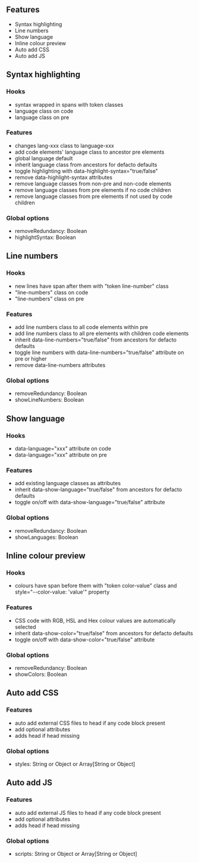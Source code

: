 ## Features
- Syntax highlighting
- Line numbers
- Show language
- Inline colour preview
- Auto add CSS
- Auto add JS


## Syntax highlighting

### Hooks
- syntax wrapped in spans with token classes
- language class on code
- language class on pre

### Features
- changes lang-xxx class to language-xxx
- add code elements' language class to ancestor pre elements
- global language default
- inherit language class from ancestors for defacto defaults
- toggle highlighting with data-highlight-syntax="true/false"
- remove data-highlight-syntax attributes
- remove language classes from non-pre and non-code elements
- remove language classes from pre elements if no code children
- remove language classes from pre elements if not used by code children

### Global options
- removeRedundancy: Boolean
- highlightSyntax: Boolean


## Line numbers

### Hooks
- new lines have span after them with "token line-number" class
- "line-numbers" class on code
- "line-numbers" class on pre

### Features
- add line numbers class to all code elements within pre
- add line numbers class to all pre elements with children code elements
- inherit data-line-numbers="true/false" from ancestors for defacto defaults
- toggle line numbers with data-line-numbers="true/false" attribute on pre or higher
- remove data-line-numbers attributes

### Global options
- removeRedundancy: Boolean
- showLineNumbers: Boolean


## Show language

### Hooks
- data-language="xxx" attribute on code
- data-language="xxx" attribute on pre

### Features
- add existing language classes as attributes
- inherit data-show-language="true/false" from ancestors for defacto defaults
- toggle on/off with data-show-language="true/false" attribute

### Global options
- removeRedundancy: Boolean
- showLanguages: Boolean


## Inline colour preview

### Hooks
- colours have span before them with "token color-value" class and style="--color-value: 'value'" property

### Features
- CSS code with RGB, HSL and Hex colour values are automatically selected
- inherit data-show-color="true/false" from ancestors for defacto defaults
- toggle on/off with data-show-color="true/false" attribute

### Global options
- removeRedundancy: Boolean
- showColors: Boolean


## Auto add CSS

### Features
- auto add external CSS files to head if any code block present
- add optional attributes
- adds head if head missing

### Global options
- styles: String or Object or Array[String or Object]


## Auto add JS

### Features
- auto add external JS files to head if any code block present
- add optional attributes
- adds head if head missing

### Global options
- scripts: String or Object or Array[String or Object]